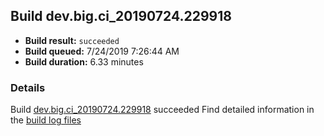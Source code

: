## Build dev.big.ci_20190724.229918
- **Build result:** `succeeded`
- **Build queued:** 7/24/2019 7:26:44 AM
- **Build duration:** 6.33 minutes
### Details
Build [dev.big.ci_20190724.229918](https://winappstudio.visualstudio.com/web/build.aspx?pcguid=a4ef43be-68ce-4195-a619-079b4d9834c2&builduri=vstfs%3a%2f%2f%2fBuild%2fBuild%2f29918) succeeded
Find detailed information in the [build log files](https://uwpctdiags.blob.core.windows.net/buildlogs/dev.big.ci_20190724.229918_logs.zip)

